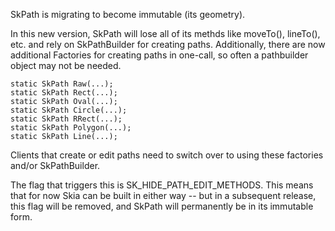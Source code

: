 
SkPath is migrating to become immutable (its geometry).

In this new version, SkPath will lose all of its methds like moveTo(), lineTo(), etc. and rely on SkPathBuilder for creating paths. Additionally, there are now additional Factories for creating paths in one-call, so often a pathbuilder object may not be needed.

    static SkPath Raw(...);
    static SkPath Rect(...);
    static SkPath Oval(...);
    static SkPath Circle(...);
    static SkPath RRect(...);
    static SkPath Polygon(...);
    static SkPath Line(...);

Clients that create or edit paths need to switch over to using these factories and/or SkPathBuilder.

The flag that triggers this is SK_HIDE_PATH_EDIT_METHODS. This means that for now Skia can be built in either way -- but in a subsequent release, this flag will be removed, and SkPath will permanently be in its immutable form.
